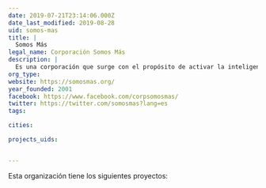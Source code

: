```yaml
---
date: 2019-07-21T23:14:06.000Z
date_last_modified: 2019-08-28
uid: somos-mas
title: |
  Somos Más
legal_name: Corporación Somos Más
description: |
  Es una corporación que surge con el propósito de activar la inteligencia colectiva en ecosistemas sociales.
org_type: 
website: https://somosmas.org/
year_founded: 2001
facebook: https://www.facebook.com/corpsomosmas/
twitter: https://twitter.com/somosmas?lang=es
tags:

cities: 

projects_uids:


---
```


Esta organización tiene los siguientes proyectos:


